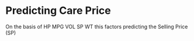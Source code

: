 # Predicting Care Price
On the basis of HP	MPG	VOL	SP	WT this factors predicting the Selling Price (SP)

